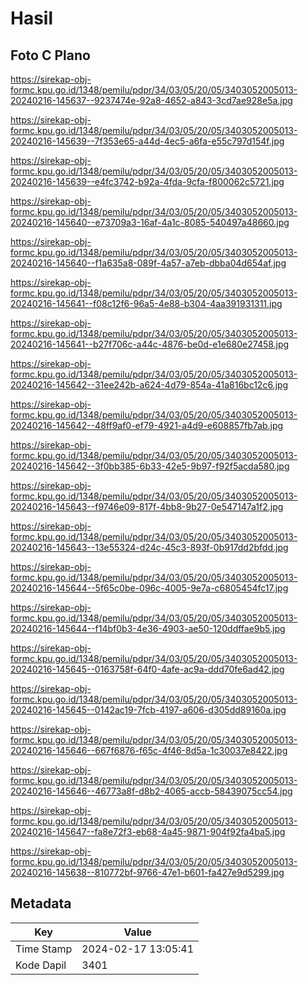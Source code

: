 # Hasil

## Foto C Plano

https://sirekap-obj-formc.kpu.go.id/1348/pemilu/pdpr/34/03/05/20/05/3403052005013-20240216-145637--9237474e-92a8-4652-a843-3cd7ae928e5a.jpg

https://sirekap-obj-formc.kpu.go.id/1348/pemilu/pdpr/34/03/05/20/05/3403052005013-20240216-145639--7f353e65-a44d-4ec5-a6fa-e55c797d154f.jpg

https://sirekap-obj-formc.kpu.go.id/1348/pemilu/pdpr/34/03/05/20/05/3403052005013-20240216-145639--e4fc3742-b92a-4fda-9cfa-f800062c5721.jpg

https://sirekap-obj-formc.kpu.go.id/1348/pemilu/pdpr/34/03/05/20/05/3403052005013-20240216-145640--e73709a3-16af-4a1c-8085-540497a48660.jpg

https://sirekap-obj-formc.kpu.go.id/1348/pemilu/pdpr/34/03/05/20/05/3403052005013-20240216-145640--f1a635a8-089f-4a57-a7eb-dbba04d654af.jpg

https://sirekap-obj-formc.kpu.go.id/1348/pemilu/pdpr/34/03/05/20/05/3403052005013-20240216-145641--f08c12f6-96a5-4e88-b304-4aa391931311.jpg

https://sirekap-obj-formc.kpu.go.id/1348/pemilu/pdpr/34/03/05/20/05/3403052005013-20240216-145641--b27f706c-a44c-4876-be0d-e1e680e27458.jpg

https://sirekap-obj-formc.kpu.go.id/1348/pemilu/pdpr/34/03/05/20/05/3403052005013-20240216-145642--31ee242b-a624-4d79-854a-41a816bc12c6.jpg

https://sirekap-obj-formc.kpu.go.id/1348/pemilu/pdpr/34/03/05/20/05/3403052005013-20240216-145642--48ff9af0-ef79-4921-a4d9-e608857fb7ab.jpg

https://sirekap-obj-formc.kpu.go.id/1348/pemilu/pdpr/34/03/05/20/05/3403052005013-20240216-145642--3f0bb385-6b33-42e5-9b97-f92f5acda580.jpg

https://sirekap-obj-formc.kpu.go.id/1348/pemilu/pdpr/34/03/05/20/05/3403052005013-20240216-145643--f9746e09-817f-4bb8-9b27-0e547147a1f2.jpg

https://sirekap-obj-formc.kpu.go.id/1348/pemilu/pdpr/34/03/05/20/05/3403052005013-20240216-145643--13e55324-d24c-45c3-893f-0b917dd2bfdd.jpg

https://sirekap-obj-formc.kpu.go.id/1348/pemilu/pdpr/34/03/05/20/05/3403052005013-20240216-145644--5f65c0be-096c-4005-9e7a-c6805454fc17.jpg

https://sirekap-obj-formc.kpu.go.id/1348/pemilu/pdpr/34/03/05/20/05/3403052005013-20240216-145644--f14bf0b3-4e36-4903-ae50-120ddffae9b5.jpg

https://sirekap-obj-formc.kpu.go.id/1348/pemilu/pdpr/34/03/05/20/05/3403052005013-20240216-145645--0163758f-64f0-4afe-ac9a-ddd70fe6ad42.jpg

https://sirekap-obj-formc.kpu.go.id/1348/pemilu/pdpr/34/03/05/20/05/3403052005013-20240216-145645--0142ac19-7fcb-4197-a606-d305dd89160a.jpg

https://sirekap-obj-formc.kpu.go.id/1348/pemilu/pdpr/34/03/05/20/05/3403052005013-20240216-145646--667f6876-f65c-4f46-8d5a-1c30037e8422.jpg

https://sirekap-obj-formc.kpu.go.id/1348/pemilu/pdpr/34/03/05/20/05/3403052005013-20240216-145646--46773a8f-d8b2-4065-accb-58439075cc54.jpg

https://sirekap-obj-formc.kpu.go.id/1348/pemilu/pdpr/34/03/05/20/05/3403052005013-20240216-145647--fa8e72f3-eb68-4a45-9871-904f92fa4ba5.jpg

https://sirekap-obj-formc.kpu.go.id/1348/pemilu/pdpr/34/03/05/20/05/3403052005013-20240216-145638--810772bf-9766-47e1-b601-fa427e9d5299.jpg


## Metadata

| Key        | Value               |
| ---------- | ------------------- |
| Time Stamp | 2024-02-17 13:05:41 |
| Kode Dapil | 3401                |



